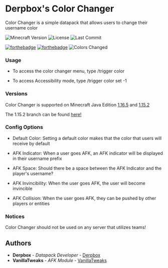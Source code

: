 # Derpbox's Color Changer

Color Changer is a simple datapack that allows users to change their username color

![Minecraft Version](https://img.shields.io/badge/Minecraft-1.16.5-80ba42?style=for-the-badge) ![License](https://img.shields.io/github/license/DBTDerpbox/color-changer?style=for-the-badge) ![Last Commit](https://img.shields.io/github/last-commit/dbtderpbox/color-changer/1.16.5?style=for-the-badge)

[![forthebadge](https://forthebadge.com/images/badges/0-percent-optimized.svg)](https://forthebadge.com) [![forthebadge](https://forthebadge.com/images/badges/made-with-crayons.svg)](https://forthebadge.com) ![Colors Changed](https://img.shields.io/badge/Colors-Changed-FFAA00?style=for-the-badge)


### Usage

* To access the color changer menu, type /trigger color

* To access Accessibility mode, type /trigger color set -1

### Versions

Color Changer is supported on Minecraft Java Edition [1.16.5](https://www.minecraft.net/en-us/article/minecraft-java-edition-1-16-5) and [1.15.2](https://www.minecraft.net/en-us/article/minecraft-java-edition-1-15-2)

The 1.15.2 branch can be found [here!](https://github.com/DBTDerpbox/Color-Changer/tree/1.15)

### Config Options

* Default Color: Setting a default color makes that the color that users will receive by default

* AFK Indicator: When a user goes AFK, an AFK indicator will be displayed in their username prefix

* AFK Space: Should there be a space between the AFK Indicator and the player's username?

* AFK Invincibility: When the user goes AFK, the user will become invincible

* AFK Collision: When the user goes AFK, they can be pushed by other players or entities

### Notices

Color Changer should not be used on any server that utilizes teams!

## Authors

* **Derpbox** - *Datapack Developer* - [Derpbox](https://github.com/dbtderpbox)
* **VanillaTweaks** - *AFK Module* - [VanillaTweaks](https://vanillatweaks.net/)
